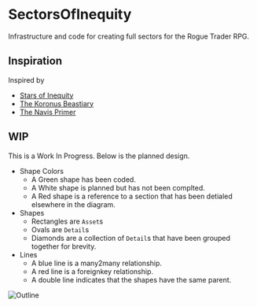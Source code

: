 # SectorsOfInequity
Infrastructure and code for creating full sectors for the Rogue Trader RPG.

## Inspiration
Inspired by
* [Stars of Inequity](https://www.drivethrurpg.com/product/109745/Rogue-Trader-Stars-of-Inequity)
* [The Koronus Beastiary](https://www.drivethrurpg.com/product/103980/Rogue-Trader-The-Koronus-Bestiary)
* [The Navis Primer](https://www.drivethrurpg.com/product/106695/Rogue-Trader-The-Navis-Primer)

## WIP
This is a Work In Progress. Below is the planned design.

* Shape Colors
    * A Green shape has been coded.
    * A White shape is planned but has not been complted.
    * A Red shape is a reference to a section that has been detialed elsewhere in the diagram.
* Shapes
    * Rectangles are `Asset`s
    * Ovals are `Detail`s
    * Diamonds are a collection of `Detail`s that have been grouped together for brevity.
* Lines
    * A blue line is a many2many relationship.
    * A red line is a foreignkey relationship.
    * A double line indicates that the shapes have the same parent.


![Outline](https://i.imgur.com/wkC6nHu.png)
